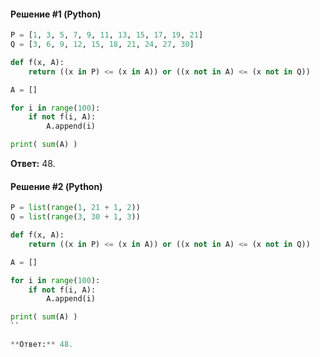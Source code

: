 #### Решение #1 (Python)
```python
P = [1, 3, 5, 7, 9, 11, 13, 15, 17, 19, 21]
Q = [3, 6, 9, 12, 15, 18, 21, 24, 27, 30]

def f(x, A):
	return ((x in P) <= (x in A)) or ((x not in A) <= (x not in Q))

A = []

for i in range(100):
	if not f(i, A):
		A.append(i)

print( sum(A) )
```
**Ответ:** 48.

#### Решение #2 (Python)
```python
P = list(range(1, 21 + 1, 2))
Q = list(range(3, 30 + 1, 3))

def f(x, A):
	return ((x in P) <= (x in A)) or ((x not in A) <= (x not in Q))

A = []

for i in range(100):
	if not f(i, A):
		A.append(i)

print( sum(A) )
``

**Ответ:** 48.

